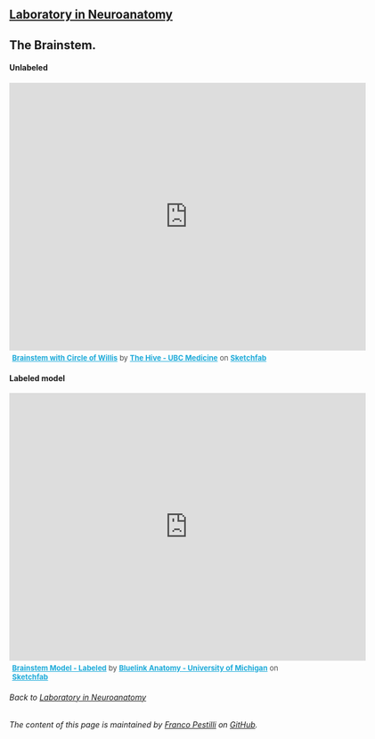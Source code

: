 ## [Laboratory in Neuroanatomy](https://francopestilli.github.io/neuroanatomy-lab/)

## The Brainstem.
#### Unlabeled

<div class="sketchfab-embed-wrapper">
    <iframe title="Brainstem with Circle of Willis" frameborder="0" allowfullscreen mozallowfullscreen="true" webkitallowfullscreen="true" allow="fullscreen; autoplay; vr" xr-spatial-tracking execution-while-out-of-viewport execution-while-not-rendered web-share width="640" height="480" src="https://sketchfab.com/models/6ae262548bfd459cbfd1ec1e137a1bd6/embed">
    </iframe>
   <p style="font-size: 13px; font-weight: normal; margin: 5px; color: #4A4A4A;">
        <a href="https://sketchfab.com/3d-models/brainstem-with-circle-of-willis-6ae262548bfd459cbfd1ec1e137a1bd6?utm_medium=embed&utm_campaign=share-popup&utm_content=6ae262548bfd459cbfd1ec1e137a1bd6" target="_blank" style="font-weight: bold; color: #1CAAD9;">Brainstem with Circle of Willis</a>
        by <a href="https://sketchfab.com/ubcmedvid?utm_medium=embed&utm_campaign=share-popup&utm_content=6ae262548bfd459cbfd1ec1e137a1bd6" target="_blank" style="font-weight: bold; color: #1CAAD9;">The Hive - UBC Medicine</a>
        on <a href="https://sketchfab.com?utm_medium=embed&utm_campaign=share-popup&utm_content=6ae262548bfd459cbfd1ec1e137a1bd6" target="_blank" style="font-weight: bold; color: #1CAAD9;">Sketchfab</a>
    </p>
</div>

#### Labeled model
<div class="sketchfab-embed-wrapper">
    <iframe title="Brainstem Model - Labeled" frameborder="0" allowfullscreen mozallowfullscreen="true" webkitallowfullscreen="true" allow="fullscreen; autoplay; vr" xr-spatial-tracking execution-while-out-of-viewport execution-while-not-rendered web-share width="640" height="480" src="https://sketchfab.com/models/8dc22c89ef65488e8d0f24b369ba0104/embed">
    </iframe>
   <p style="font-size: 13px; font-weight: normal; margin: 5px; color: #4A4A4A;">
        <a href="https://sketchfab.com/3d-models/brainstem-model-labeled-8dc22c89ef65488e8d0f24b369ba0104?utm_medium=embed&utm_campaign=share-popup&utm_content=8dc22c89ef65488e8d0f24b369ba0104" target="_blank" style="font-weight: bold; color: #1CAAD9;">Brainstem Model - Labeled</a>
        by <a href="https://sketchfab.com/bluelinkanatomy?utm_medium=embed&utm_campaign=share-popup&utm_content=8dc22c89ef65488e8d0f24b369ba0104" target="_blank" style="font-weight: bold; color: #1CAAD9;">Bluelink Anatomy - University of Michigan</a>
        on <a href="https://sketchfab.com?utm_medium=embed&utm_campaign=share-popup&utm_content=8dc22c89ef65488e8d0f24b369ba0104" target="_blank" style="font-weight: bold; color: #1CAAD9;">Sketchfab</a>
    </p>
</div>

###### Back to [Laboratory in Neuroanatomy](https://francopestilli.github.io/neuroanatomy-lab/)

###### The content of this page is maintained by [Franco Pestilli](https://liberalarts.utexas.edu/psychology/faculty/fp4834) on [GitHub](https://github.com/francopestilli/neuroanat-class/edit/main/README.md).

